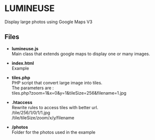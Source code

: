 LUMINEUSE
=========
Display large photos using Google Maps V3

Files
---------

- **lumineuse.js**  
Main class that extends google maps to display one or many images.

- **index.html**  
Example

- **tiles.php**  
PHP script that convert large image into tiles.  
The parameters are :  
tiles.php?zoom=1&x=0&y=1&tileSize=256&filename=1.jpg  

- **.htaccess**   
Rewrite rules to access tiles with better url.   
/tile/256/1/0/1/1.jpg   
/tile/tileSize/zoom/x/y/filename

- **/photos**   
Folder for the photos used in the example  
